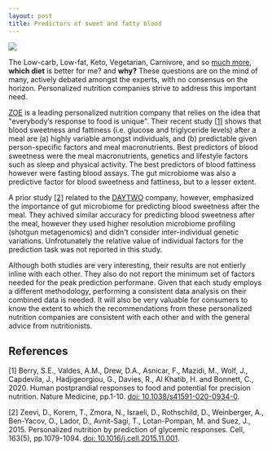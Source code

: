 ```yaml
---
layout: post
title: Predictors of sweet and fatty blood
---
```

![]({{site.url}}/images/posts/predict-sweet-fatty-blood/diet_recommendation_deepart.jpg)

The Low-carb, Low-fat, Keto, Vegetarian, Carnivore, and so [much more](https://en.wikipedia.org/wiki/List_of_diets), **which diet** is better for me? and **why?** These questions are on the mind of many, actively debated amongst the experts, with no consensus on the horizon. Personalized nutrition companies strive to address this important need.

[ZOE](https://joinzoe.com/) is a leading personalized nutrition company that relies on the idea that "everybody’s response to food is unique". Their recent study [\[1\]](https://doi.org/10.1038/s41591-020-0934-0) shows that blood sweetness and fattiness (i.e. glucose and triglyceride levels) after a meal are (a) highly variable amongst individuals, and (b) predictable given person-specific factors and meal macronutrients. Best predictors of blood sweetness were the meal macronutrients, genetics and lifestyle factors such as sleep and physical activity. The best predictors of blood fattiness however were fasting blood assays. The gut microbiome was also a predictive factor for blood sweetness and fattiness, but to a lesser extent. 

A prior study [\[2\]](https://doi.org/10.1016/j.cell.2015.11.001) related to the [DAYTWO](https://www.daytwo.com/) company, however, emphasized the importance of gut microbiome for predicting blood sweetness after the meal. They achived similar accuracy for predicting blood sweetness after the meal, however they used higher resolution microbiome profiling (shotgun metagenomics) and didn't consider inter-individual genetic variations. Unfrotunately the relative value of individual factors for the prediction task was not reported in this study.

Although both studies are very interesting, their results are not entierly inline with each other. They also do not report the minimum set of factors needed for the peak prediction performane. Given that each study employs a different methodology, performing a consistent data analysis on their combined data is needed. It will also be very valuable for consumers to know the extent to which the recommendations from these personalized nutrition companies are consistent with each other and with the general advice from nutritionists.

## References
[1] Berry, S.E., Valdes, A.M., Drew, D.A., Asnicar, F., Mazidi, M., Wolf, J., Capdevila, J., Hadjigeorgiou, G., Davies, R., Al Khatib, H. and Bonnett, C., 2020. Human postprandial responses to food and potential for precision nutrition. Nature Medicine, pp.1-10. [doi: 10.1038/s41591-020-0934-0](https://doi.org/10.1038/s41591-020-0934-0).

[2] Zeevi, D., Korem, T., Zmora, N., Israeli, D., Rothschild, D., Weinberger, A., Ben-Yacov, O., Lador, D., Avnit-Sagi, T., Lotan-Pompan, M. and Suez, J., 2015. Personalized nutrition by prediction of glycemic responses. Cell, 163(5), pp.1079-1094. [doi: 10.1016/j.cell.2015.11.001](https://doi.org/10.1016/j.cell.2015.11.001).
